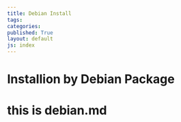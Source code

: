 ```yaml
---
title: Debian Install
tags: 
categories: 
published: True
layout: default
js: index
---
```


# Installion by Debian Package 

# this is debian.md
